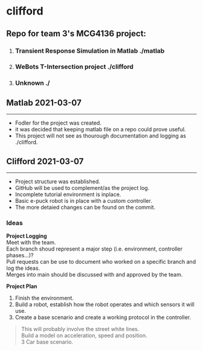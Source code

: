 # clifford
## Repo for team 3's  MCG4136 project:
1. ### Transient Response Simulation in Matlab ./matlab
2. ### WeBots T-Intersection project ./clifford
3. ### Unknown ./

## Matlab 2021-03-07 
---
- Fodler for the project was created.
- it was decided that keeping matlab file on a repo could prove useful.
- This project will not see as thourough documentation and logging as ./clifford.


## Clifford 2021-03-07 
--- 
- Project structure was established.
- GitHub will be used to complement/as the project log.
- Incomplete tutorial environment is inplace.
- Basic e-puck robot is in place with a custom controller.
- The more detaied changes can be found on the commit.


### Ideas
**Project Logging**   
Meet with the team.  
Each branch shoud represent a major step (i.e. environment, controller phases...)?  
Pull requests can be use to document who worked on a specific branch and log the ideas.  
Merges into main should be discussed with and approved by the team.  

**Project Plan**  
1. Finish the environment.  
2. Build a robot, establish how the robot operates and which sensors it will use.  
3. Create a base scenario and create a working protocol in the controller.
>This will probably involve the street white lines.  
>Build a model on acceleration, speed and position.  
>3 Car base scenario.
